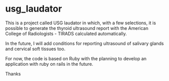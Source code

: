# usg_laudator

This is a project called USG laudator in which, with a few selections, it is possible to generate the thyroid ultrasound report with the American College of Radiologists - TIRADS calculated automatically. 

In the future, I will add conditions for reporting ultrasound of salivary glands and cervical soft tissues too.

For now, the code is based on Ruby with the planning to develop an application with ruby on rails in the future.

Thanks
